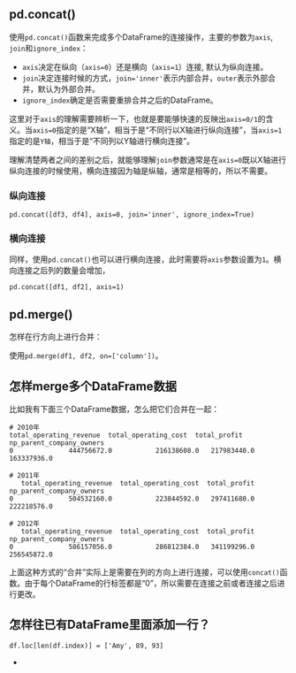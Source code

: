 ## pd.concat()

使用`pd.concat()`函数来完成多个DataFrame的连接操作，主要的参数为`axis`, `join`和`ignore_index`：

- `axis`决定在纵向（`axis=0`）还是横向（`axis=1`）连接, 默认为纵向连接。
- `join`决定连接时候的方式，`join='inner'`表示内部合并，`outer`表示外部合并，默认为外部合并。
- `ignore_index`确定是否需要重排合并之后的DataFrame。


这里对于`axis`的理解需要辨析一下，也就是要能够快速的反映出`axis=0/1`的含义。当`axis=0`指定的是“X轴”，相当于是“不同行以X轴进行纵向连接”，当`axis=1`指定的是`Y轴`，相当于是“不同列以Y轴进行横向连接”。

理解清楚两者之间的差别之后，就能够理解`join`参数通常是在`axis=0`既以X轴进行纵向连接的时候使用，横向连接因为轴是纵轴，通常是相等的，所以不需要。

### 纵向连接

```
pd.concat([df3, df4], axis=0, join='inner', ignore_index=True)
```

### 横向连接

同样，使用`pd.concat()`也可以进行横向连接，此时需要将`axis`参数设置为`1`。横向连接之后列的数量会增加，

```
pd.concat([df1, df2], axis=1)
```


## pd.merge()

怎样在行方向上进行合并：

使用`pd.merge(df1, df2, on=['column'])`。


## 怎样merge多个DataFrame数据

比如我有下面三个DataFrame数据，怎么把它们合并在一起：

```
# 2010年
total_operating_revenue  total_operating_cost  total_profit  np_parent_company_owners
0              444756672.0           216138608.0   217983440.0               163337936.0

# 2011年
   total_operating_revenue  total_operating_cost  total_profit  np_parent_company_owners
0              504532160.0           223844592.0   297411680.0               222218576.0

# 2012年
   total_operating_revenue  total_operating_cost  total_profit  np_parent_company_owners
0              586157056.0           286812384.0   341199296.0               256545872.0
```

上面这种方式的“合并”实际上是需要在列的方向上进行连接，可以使用`concat()`函数。由于每个DataFrame的行标签都是“0”，所以需要在连接之前或者连接之后进行更改。


## 怎样往已有DataFrame里面添加一行？

```
df.loc[len(df.index)] = ['Amy', 89, 93] 
```

- [](https://www.geeksforgeeks.org/how-to-add-one-row-in-an-existing-pandas-dataframe/)